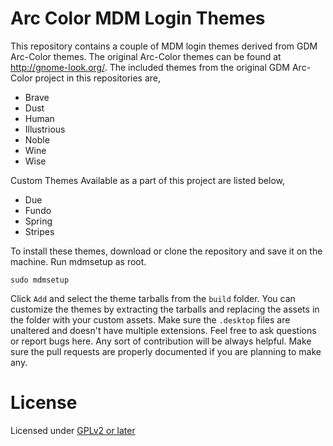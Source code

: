 Arc Color MDM Login Themes
==========================

This repository contains a couple of MDM login themes derived from GDM Arc-Color themes. The original Arc-Color themes can be found at http://gnome-look.org/. The included themes from the original GDM Arc-Color project in this repositories are,

* Brave
* Dust
* Human
* Illustrious
* Noble
* Wine
* Wise

Custom Themes Available as a part of this project are listed below,

* Due
* Fundo
* Spring
* Stripes

To install these themes, download or clone the repository and save it on the machine. Run mdmsetup as root.

```sudo mdmsetup```

Click ```Add``` and select the theme tarballs from the ```build``` folder. You can customize the themes by extracting the tarballs and replacing the assets in the folder with your custom assets. Make sure the ```.desktop``` files are unaltered and doesn't have multiple extensions. Feel free to ask questions or report bugs here. Any sort of contribution will be always helpful. Make sure the pull requests are properly documented if you are planning to make any.

License
=======

Licensed under [GPLv2 or later](http://www.gnu.org/licenses/gpl-2.0.html)
